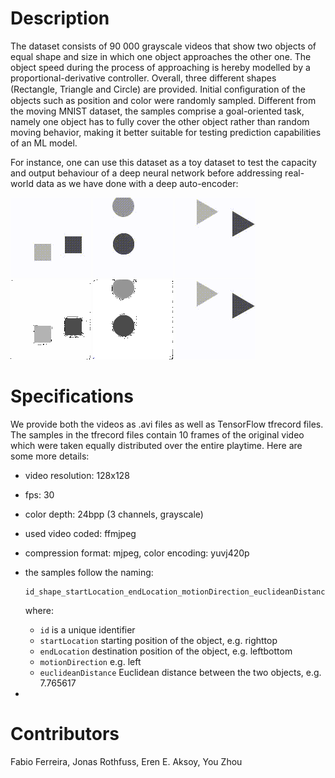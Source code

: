 # Description
The dataset consists of 90 000 grayscale videos that show two objects of equal shape and size in which one object approaches the other one. The object speed during the process of approaching is hereby modelled by a proportional-derivative controller. Overall, three different shapes (Rectangle, Triangle and Circle) are provided. Initial conﬁguration of the objects such as position and color were randomly sampled. Different from the moving MNIST dataset, the samples comprise a goal-oriented task, namely one object has to fully cover the other object rather than random moving behavior, making it better suitable for testing prediction capabilities of an ML model.

For instance, one can use this dataset as a toy dataset to test the capacity and output behaviour of a deep neural network before addressing real-world data as we have done with a deep auto-encoder:

![Square](https://github.com/ferreirafabio/FlyingShapesDataset/blob/master/examples/000618_original_square.gif)
![Circle](https://github.com/ferreirafabio/FlyingShapesDataset/blob/master/examples/001483_original_circle.gif)
![Triangle](https://github.com/ferreirafabio/FlyingShapesDataset/blob/master/examples/007033_original_triangle.gif)  
![Square](https://github.com/ferreirafabio/FlyingShapesDataset/blob/master/examples/000618_generated_square.gif)
![Circle](https://github.com/ferreirafabio/FlyingShapesDataset/blob/master/examples/001483_generated_circle.gif)
![Triangle](https://github.com/ferreirafabio/FlyingShapesDataset/blob/master/examples/007033_original_triangle.gif)

# Specifications
We provide both the videos as .avi files as well as TensorFlow tfrecord files. The samples in the tfrecord files contain 10 frames of the original video which were taken equally distributed over the entire playtime. Here are some more details:
- video resolution: 128x128
- fps: 30
- color depth: 24bpp (3 channels, grayscale)
- used video coded: ffmjpeg
- compression format: mjpeg, color encoding: yuvj420p
- the samples follow the naming: 
  ```
  id_shape_startLocation_endLocation_motionDirection_euclideanDistance
  ```
  where:
    - ```id``` is a unique identifier
    - ```startLocation``` starting position of the object, e.g. righttop
    - ```endLocation``` destination position of the object, e.g. leftbottom
    - ```motionDirection``` e.g. left
    - ```euclideanDistance``` Euclidean distance between the two objects, e.g. 7.765617

- 


# Contributors
Fabio Ferreira, Jonas Rothfuss, Eren E. Aksoy, You Zhou
